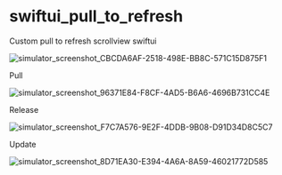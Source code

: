 # swiftui_pull_to_refresh
Custom pull to refresh scrollview swiftui 

![simulator_screenshot_CBCDA6AF-2518-498E-BB8C-571C15D875F1](https://user-images.githubusercontent.com/87700277/138911559-7aa78623-0df9-4252-990b-dac94cea56d9.png)

Pull

![simulator_screenshot_96371E84-F8CF-4AD5-B6A6-4696B731CC4E](https://user-images.githubusercontent.com/87700277/138911918-ee566f82-9400-4f00-86ad-046e38890d9e.png)

Release

![simulator_screenshot_F7C7A576-9E2F-4DDB-9B08-D91D34D8C5C7](https://user-images.githubusercontent.com/87700277/138911971-a6d86f93-e35f-404e-b253-e10b30a42bb0.png)

Update

![simulator_screenshot_8D71EA30-E394-4A6A-8A59-46021772D585](https://user-images.githubusercontent.com/87700277/138911957-2f5916a2-146b-4867-a6d2-209bf1eacd06.png)

